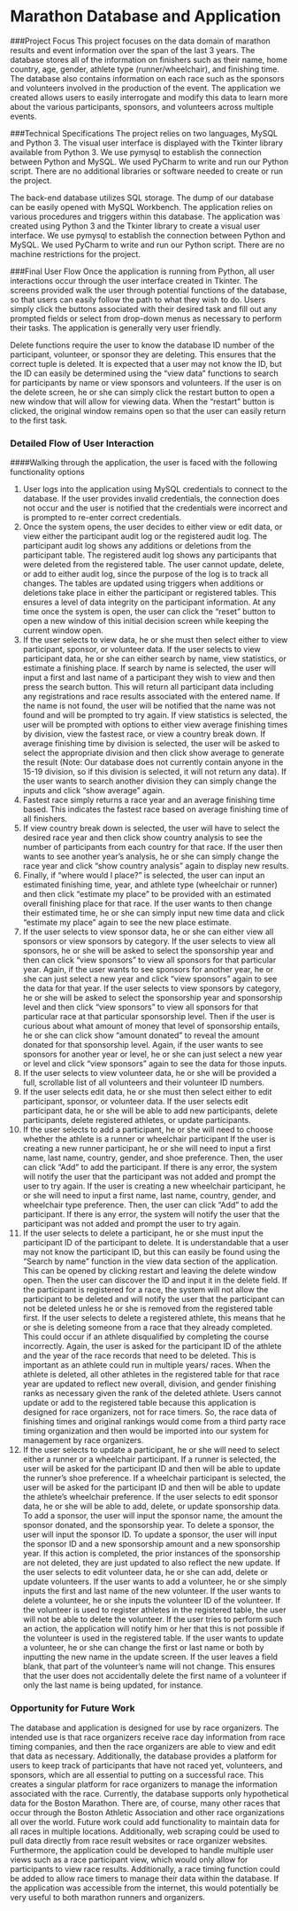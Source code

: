 # Marathon Database and Application

###Project Focus
This project focuses on the data domain of marathon results and event information over the span of the last 3 years. 
The database stores all of the information on finishers such as their name, home country, age, gender, athlete type 
(runner/wheelchair), and finishing time. The database also contains information on each race such as the sponsors and 
volunteers involved in the production of the event. The application we created allows users to easily interrogate and 
modify this data to learn more about the various participants, sponsors, and volunteers across multiple events. 

###Technical Specifications
The project relies on two languages, MySQL and Python 3. The visual user interface is displayed with the Tkinter library 
available from Python 3. We use pymysql to establish the connection between Python and MySQL. We used PyCharm to write 
and run our Python script. There are no additional libraries or software needed to create or run the project. 


The back-end database utilizes SQL storage. The dump of our database can be easily opened with MySQL Workbench. 
The application relies on various procedures and triggers within this database. 
The application was created using Python 3 and the Tkinter library to create a visual user interface. We use pymysql to 
establish the connection between Python and MySQL. We used PyCharm to write and run our Python script. There are no 
machine restrictions for the project. 

###Final User Flow
Once the application is running from Python, all user interactions occur through the user interface created in Tkinter. 
The screens provided walk the user through potential functions of the database, so that users can easily follow the path 
to what they wish to do. Users simply click the buttons associated with their desired task and fill out any prompted 
fields or select from drop-down menus as necessary to perform their tasks. The application is generally very user 
friendly. 

Delete functions require the user to know the database ID number of the participant, volunteer, or sponsor 
they are deleting. This ensures that the correct tuple is deleted. It is expected that a user may not know the ID, but 
the ID can easily be determined using the “view data” functions to search for participants by name or view sponsors and 
volunteers. If the user is on the delete screen, he or she can simply click the restart button to open a new window that
will allow for viewing data. When the “restart” button is clicked, the original window remains open so that the user
can easily return to the first task. 


### Detailed Flow of User Interaction
####Walking through the application, the user is faced with the following functionality options
1.	User logs into the application using MySQL credentials to connect to the database. 
If the user provides invalid credentials, the connection does not occur and the user is notified that the credentials 
were incorrect and is prompted to re-enter correct credentials. 
2.	Once the system opens, the user decides to either view or edit data, or view either the participant audit log or 
the registered audit log. The participant audit log shows any additions or deletions from the participant table. The 
registered audit log shows any participants that were deleted from the registered table. The user cannot update, delete, 
or add to either audit log, since the purpose of the log is to track all changes. The tables are updated using triggers 
when additions or deletions take place in either the participant or registered tables.  This ensures a level of data 
integrity on the participant information. At any time once the system is open, the user can click the “reset” button to 
open a new window of this initial decision screen while keeping the current window open. 
3.	If the user selects to view data, he or she must then select either to view participant, sponsor, or volunteer data. 
If the user selects to view participant data, he or she can either search by name, view statistics, or estimate a 
finishing place. If search by name is selected, the user will input a first and last name of a participant they wish to 
view and then press the search button. This will return all participant data including any registrations and race 
results associated with the entered name. If the name is not found, the user will be notified that the name was not 
found and will be prompted to try again. If view statistics is selected, the user will be prompted with options to 
either view average finishing times by division, view the fastest race, or view a country break down. If average 
finishing time by division is selected, the user will be asked to select the appropriate division and 
then click show average to generate the result (Note: Our database does not currently contain anyone in the 15-19 
division, so if this division is selected, it will not return any data). If the user wants to search another division 
they can simply change the inputs and click “show average” again. 
4.	Fastest race simply returns a race year and an average finishing time based. This indicates the fastest race based 
on average finishing time of all finishers. 
5.	If view country break down is selected, the user will have to select the desired race year and then click show 
country analysis to see the number of participants from each country for that race. If the user then wants to see 
another year’s analysis, he or she can simply change the race year and click “show country analysis” again to display 
new results. 
6. Finally, if “where would I place?” is selected, the user can input an estimated finishing time, year, and athlete 
type (wheelchair or runner) and then click “estimate my place” to be provided with an estimated overall finishing place 
for that race. If the user wants to then change their estimated time, he or she can simply input new time data and click 
“estimate my place” again to see the new place estimate. 
7.	If the user selects to view sponsor data, he or she can either view all sponsors or view sponsors by category. If 
the user selects to view all sponsors, he or she will be asked to select the sponsorship year and then can click 
“view sponsors” to view all sponsors for that particular year. Again, if the user wants to see sponsors for another 
year, he or she can just select a new year and click “view sponsors” again to see the data for that year. If the user 
selects to view sponsors by category, he or she will be asked to select the sponsorship year and sponsorship level and 
then click “view sponsors” to view all sponsors for that particular race at that particular sponsorship level. Then if 
the user is curious about what amount of money that level of sponsorship entails, he or she can click show 
“amount donated” to reveal the amount donated for that sponsorship level. Again, if the user wants to see sponsors for 
another year or level, he or she can just select a new year or level and click “view sponsors” again to see the data for 
those inputs. 
8.	If the user selects to view volunteer data, he or she will be provided a full, scrollable list of all volunteers 
and their volunteer ID numbers. 
9.  If the user selects edit data, he or she must then select either to edit participant, sponsor, or volunteer data. If 
the user selects edit participant data, he or she will be able to add new participants, delete participants, delete 
registered athletes, or update participants. 
10. If the user selects to add a participant, he or she will need to choose
whether the athlete is a runner or wheelchair participant If the user is creating a new runner participant, he or she 
will need to input a first name, last name, country, gender, and shoe preference. Then, the user can click “Add” to add 
the participant. If there is any error, the system will notify the user that the participant was not added and prompt
the user to try again. If the user is creating a new wheelchair participant, he or she will need to input a first name, 
last name, country, gender, and wheelchair type preference. Then, the user can click “Add” to add the participant. If 
there is any error, the system will notify the user that the participant was not added and prompt the user to try again. 
11.	If the user selects to delete a participant, he or she must input the participant ID of the participant to delete. 
It is understandable that a user may not know the participant ID, but this can easily be found using the 
“Search by name” function in the view data section of the application. This can be opened by clicking restart and 
leaving the delete window open. Then the user can discover the ID and input it in the delete field. If the participant 
is registered for a race, the system will not allow the participant to be deleted and will notify the user that the 
participant can not be deleted unless he or she is removed from the registered table first. If the user selects to 
delete a registered athlete, this means that he or she is deleting someone from a race that they already completed. 
This could occur if an athlete disqualified by completing the course incorrectly. Again, the user is asked for the 
participant ID of the athlete and the year of the race records that need to be deleted. This is important as an athlete 
could run in multiple years/ races. When the athlete is deleted, all other athletes in the registered table for that 
race year are updated to reflect new overall, division, and gender finishing ranks as necessary given the rank of the 
deleted athlete. Users cannot update or add to the registered table because this application is designed for race 
organizers, not for race timers. So, the race data of finishing times and original rankings would come from a third 
party race timing organization and then would be imported into our system for management by race organizers. 
12. If the user selects to update a participant, he or she will need to select either a runner or a wheelchair 
participant. If a runner is selected, the user will be asked for the participant ID and then will be able to update 
the runner’s shoe preference. If a wheelchair participant is selected, the user will be asked for the participant ID 
and then will be able to update the athlete’s wheelchair preference. If the user selects to edit sponsor data, he or
she will be able to add, delete, or update sponsorship data. To add a sponsor, the user will input the sponsor name, 
the amount the sponsor donated, and the sponsorship year. To delete a sponsor, the user will input the sponsor ID. To
update a sponsor, the user will input the sponsor ID and a new sponsorship amount and a new sponsorship year.
If this action is completed, the prior instances of the sponsorship are not deleted, they are just updated to also 
reflect the new update. If the user selects to edit volunteer data, he or she can add, delete or update volunteers.
If the user wants to add a volunteer, he or she simply inputs the first and last name of the new volunteer. 
If the user wants to delete a volunteer, he or she inputs the volunteer ID of the volunteer. If the volunteer is used 
to register athletes in the registered table, the user will not be able to delete the volunteer. If the user tries to 
perform such an action, the application will notify him or her that this is not possible if the volunteer is used in the
 registered table.
If the user wants to update a volunteer, he or she can change the first or last name or both by inputting the new 
name in the update screen. If the user leaves a field blank, that part of the volunteer’s name will not change. 
This ensures that the user does not accidentally delete the first name of a volunteer if only the last name is being 
updated, for instance. 


### Opportunity for Future Work
The database and application is designed for use by race organizers. The intended use is that race organizers 
receive race day information from race timing companies, and then the race organizers are able to view and edit 
that data as necessary. Additionally, the database provides a platform for users to keep track of participants that
have not raced yet, volunteers, and sponsors, which are all essential to putting on a successful race. This creates
a singular platform for race organizers to manage the information associated with the race. Currently, the database 
supports only hypothetical data for the Boston Marathon. There are, of course, many other races that occur through the 
Boston Athletic Association and other race organizations all over the world. Future work could add functionality to 
maintain data for all races in multiple locations. Additionally, web scraping could be used to pull data directly from 
race result websites or race organizer websites. Furthermore, the application could be developed to handle multiple
user views such as a race participant view, which would only allow for participants to view race results. Additionally,
a race timing function could be added to allow race timers to manage their data within the database. If the 
application was accessible from the internet, this would potentially be very useful to both marathon runners and 
organizers. 


